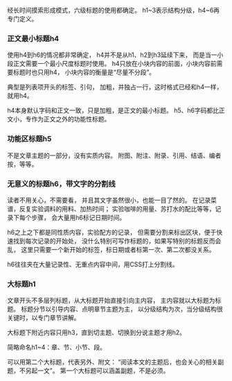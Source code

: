 经长时间摸索形成模式，六级标题的使用都确定。
h1~3表示结构分级，h4~6再专门定义。

### 正文最小标题h4
使用h4到h6的情况都非常确定，
h4并不是从h1、h2到h3延续下来，
而是当一小段正文需要一个最小尺度标题时使用。
h4只放在小块内容的前面，小块内容前需要标题时也只用h4，
小块内容的衡量是“尽量不分段”。

典型是列表项开头的标签、引句，
加粗，并独占一行，这时格式已经和h4一样，就用h4。

h4本身默认字码和正文一致，只是加粗，是正文的最小标题。
h5、h6字码都比正文小，专作为正文之外的功能性标题。

### 功能区标题h5
不是文章主题的一部分，没有实质内容。
附图、附注、附录、引用、结语、编者按，等等。

### 无意义的标题h6，带文字的分割线
读者不用关心，不需要看，
并且其文字虽然很小，也能一目了然的。
在记录菜谱，反复实验调料的用料、加热时间；
实验咖啡的用量、苏打水的配比等等，记录下每个步骤，
会大量用h6标记日期时间。

h6之上之下都是同性质内容，实验配方的记录，
但需要分割来标出区块，便于快速找到每次记录的开始处，
没什么特别可写作标题的，如果写特别的标题反而会乱，
这里只需要一个新开始的标签，标日期或者标第一次、第二次都没关系。

h6往往夹在大量记录性、无重点内容中间，用CSS打上分割线。

### 大标题h1
文章开头不多层列标题，从大标题开始直接引向主内容，
主内容就以大标题为标题。
标题分节以引导内容、点明章节主题为主，
以分级结构为次，当分级结构很关键时，以专门章节讲解。

大标题下附近内容只用h3，直到切主题、切换到分说主题才用h2。

简略命名h1~4：章、节、小节、段。

可以用第二个大标题，代表另外、附文：
“阅读本文的主题后，也会关心的相关副题，不另起一文”。
第一个大标题可以涵盖副题，不是必须。
